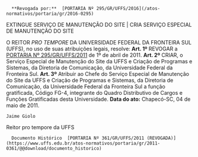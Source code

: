       **Revogada por:**  [PORTARIA Nº 295/GR/UFFS/2016](/atos-normativos/portaria/gr/2016-0295) 

   EXTINGUE SERVIÇO DE MANUTENÇÃO DO SITE | CRIA SERVIÇO ESPECIAL DE MANUTENÇÃO DO SITE  

 O REITOR *PRO TEMPORE*  DA UNIVERSIDADE FEDERAL DA FRONTEIRA SUL (UFFS), no uso de suas atribuições legais, resolve:   **Art. 1º**  REVOGAR a [PORTARIA Nº 295/GR/UFFS/2011](https://www.uffs.edu.br/atos-normativos/portaria/gr/2011-0295) de 1º de abril de 2011.   **Art. 2º**  CRIAR, o Serviço Especial de Manutenção do Site da UFFS e Criação de Programas e Sistemas, da Diretoria de Comunicação, da Universidade Federal da Fronteira Sul.   **Art. 3º**  Atribuir ao Chefe do Serviço Especial de Manutenção do Site da UFFS e Criação de Programas e Sistemas, da Diretoria de Comunicação, da Universidade Federal da Fronteira Sul a função gratificada, Código FG-4, integrante do Quadro Distributivo de Cargos e Funções Gratificadas desta Universidade.        **Data do ato:** Chapecó-SC, 04 de maio de 2011.   
 

    Jaime Giolo   
 Reitor pro tempore da UFFS 

      Documento Histórico  [PORTARIA Nº 361/GR/UFFS/2011 (REVOGADA)](https://www.uffs.edu.br/atos-normativos/portaria/gr/2011-0361/@@download/documento_historico)     
      